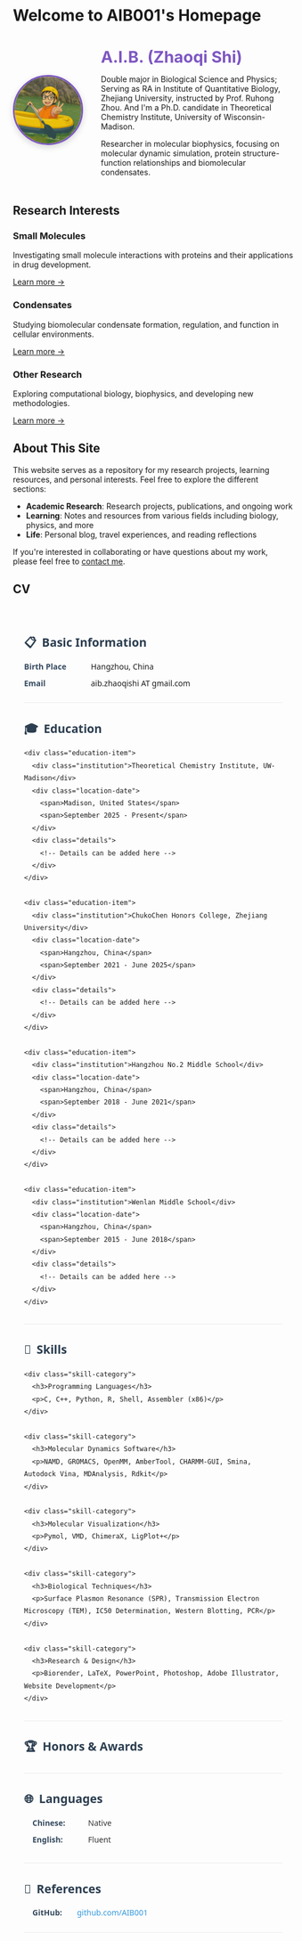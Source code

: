 # Welcome to AIB001's Homepage

<div style="display: flex; align-items: center; margin: 2rem 0 3rem;">
  <img src="/img/profile.png" alt="Profile" style="width: 120px; height: 120px; border-radius: 50%; margin-right: 2rem; border: 3px solid #7e57c2; box-shadow: 0 4px 12px rgba(0, 0, 0, 0.15); object-fit: cover; flex-shrink: 0;">
  <div style="padding-top: 0.5rem;">
    <h2 style="margin-top: 0; margin-bottom: 0.8rem; color: #7e57c2; border-bottom: none; font-size: 1.8rem;">A.I.B. (Zhaoqi Shi)</h2>
    <p style="margin-bottom: 0.7rem;">Double major in Biological Science and Physics; Serving as RA in Institute of Quantitative Biology, Zhejiang University, instructed by Prof. Ruhong Zhou. And I'm a Ph.D. candidate in Theoretical Chemistry Institute, University of Wisconsin-Madison.</p>
    <p style="margin-bottom: 0;">Researcher in molecular biophysics, focusing on molecular dynamic simulation, protein structure-function relationships and biomolecular condensates.</p>
  </div>
</div>


## Research Interests

<div class="feature-section">
  <div class="feature-card">
    <h3 class="feature-title">Small Molecules</h3>
    <p>Investigating small molecule interactions with proteins and their applications in drug development.</p>
    <a href="research/small-molecules/LigTraj_Software_Database/">Learn more →</a>
  </div>

  <div class="feature-card">
    <h3 class="feature-title">Condensates</h3>
    <p>Studying biomolecular condensate formation, regulation, and function in cellular environments.</p>
    <a href="research/condensates/FUS_PLD_Droplet/">Learn more →</a>
  </div>

  <div class="feature-card">
    <h3 class="feature-title">Other Research</h3>
    <p>Exploring computational biology, biophysics, and developing new methodologies.</p>
    <a href="research/others/collaborative/">Learn more →</a>
  </div>
</div>

## About This Site

This website serves as a repository for my research projects, learning resources, and personal interests. Feel free to explore the different sections:

- **Academic Research**: Research projects, publications, and ongoing work
- **Learning**: Notes and resources from various fields including biology, physics, and more
- **Life**: Personal blog, travel experiences, and reading reflections

If you're interested in collaborating or have questions about my work, please feel free to [contact me](mailto:example@email.com).

<!-- CV in HTML that can be embedded in markdown -->

<style>
  .cv-container {
    font-family: 'Segoe UI', Tahoma, Geneva, Verdana, sans-serif;
    max-width: 800px;
    margin: 0 auto;
    padding: 20px;
    line-height: 1.6;
  }
  .section {
    margin-bottom: 25px;
    border-bottom: 1px solid #eaeaea;
    padding-bottom: 15px;
  }

  .section-title {
    color: #2c3e50;
    font-size: 1.5em;
    margin-bottom: 15px;
    display: flex;
    align-items: center;
  }

  .section-title-icon {
    margin-right: 10px;
  }

  .info-row {
    display: flex;
    margin-bottom: 8px;
  }

  .info-label {
    flex: 0 0 120px;
    font-weight: bold;
    color: #34495e;
  }

  .info-value {
    flex: 1;
  }

  .education-item {
    margin-bottom: 20px;
  }

  .institution {
    font-weight: bold;
    font-size: 1.1em;
    color: #2c3e50;
  }

  .location-date {
    display: flex;
    justify-content: space-between;
    font-style: italic;
    color: #7f8c8d;
    margin: 5px 0;
  }

  .details {
    margin-top: 10px;
    padding-left: 15px;
  }

  .detail-item {
    margin-bottom: 5px;
  }

  .placeholder {
    color: #95a5a6;
    font-style: italic;
  }
</style>

## CV

<!-- CV in HTML that can be embedded in markdown -->

<style>
  .cv-container {
    font-family: 'Segoe UI', Tahoma, Geneva, Verdana, sans-serif;
    max-width: 800px;
    margin: 0 auto;
    padding: 20px;
    line-height: 1.6;
  }

  .section {
    margin-bottom: 25px;
    border-bottom: 1px solid #eaeaea;
    padding-bottom: 15px;
  }

  .section-title {
    color: #2c3e50;
    font-size: 1.5em;
    margin-bottom: 15px;
    display: flex;
    align-items: center;
  }

  .section-title-icon {
    margin-right: 10px;
  }

  .info-row {
    display: flex;
    margin-bottom: 8px;
  }

  .skill-category {
    margin-bottom: 15px;
  }

  .skill-category h3 {
    color: #34495e;
    font-size: 1.1em;
    margin-bottom: 5px;
    font-weight: 600;
  }

  .skill-category p {
    margin: 0;
    padding-left: 15px;
    color: #333;
  }

  .info-label {
    flex: 0 0 120px;
    font-weight: bold;
    color: #34495e;
  }

  .info-value {
    flex: 1;
  }

  .education-item {
    margin-bottom: 20px;
  }

  .institution {
    font-weight: bold;
    font-size: 1.1em;
    color: #2c3e50;
  }

  .location-date {
    display: flex;
    justify-content: space-between;
    font-style: italic;
    color: #7f8c8d;
    margin: 5px 0;
  }

  .details {
    margin-top: 10px;
    padding-left: 15px;
  }

  .detail-item {
    margin-bottom: 5px;
  }

  .placeholder {
    color: #95a5a6;
    font-style: italic;
  }
</style>

<div class="cv-container">
  <div class="section">
    <h2 class="section-title"><span class="section-title-icon">📋</span>Basic Information</h2>
    <div class="info-row">
      <div class="info-label">Birth Place</div>
      <div class="info-value">Hangzhou, China</div>
    </div>
    <div class="info-row">
      <div class="info-label">Email</div>
      <div class="info-value">aib.zhaoqishi AT gmail.com</div>
    </div>
  </div>

  <div class="section">
    <h2 class="section-title"><span class="section-title-icon">🎓</span>Education</h2>

    <div class="education-item">
      <div class="institution">Theoretical Chemistry Institute, UW-Madison</div>
      <div class="location-date">
        <span>Madison, United States</span>
        <span>September 2025 - Present</span>
      </div>
      <div class="details">
        <!-- Details can be added here -->
      </div>
    </div>
    
    <div class="education-item">
      <div class="institution">ChukoChen Honors College, Zhejiang University</div>
      <div class="location-date">
        <span>Hangzhou, China</span>
        <span>September 2021 - June 2025</span>
      </div>
      <div class="details">
        <!-- Details can be added here -->
      </div>
    </div>
    
    <div class="education-item">
      <div class="institution">Hangzhou No.2 Middle School</div>
      <div class="location-date">
        <span>Hangzhou, China</span>
        <span>September 2018 - June 2021</span>
      </div>
      <div class="details">
        <!-- Details can be added here -->
      </div>
    </div>
    
    <div class="education-item">
      <div class="institution">Wenlan Middle School</div>
      <div class="location-date">
        <span>Hangzhou, China</span>
        <span>September 2015 - June 2018</span>
      </div>
      <div class="details">
        <!-- Details can be added here -->
      </div>
    </div>
  </div>


  <div class="section">
    <h2 class="section-title"><span class="section-title-icon">🧰</span>Skills</h2>

    <div class="skill-category">
      <h3>Programming Languages</h3>
      <p>C, C++, Python, R, Shell, Assembler (x86)</p>
    </div>
    
    <div class="skill-category">
      <h3>Molecular Dynamics Software</h3>
      <p>NAMD, GROMACS, OpenMM, AmberTool, CHARMM-GUI, Smina, Autodock Vina, MDAnalysis, Rdkit</p>
    </div>
    
    <div class="skill-category">
      <h3>Molecular Visualization</h3>
      <p>Pymol, VMD, ChimeraX, LigPlot+</p>
    </div>
    
    <div class="skill-category">
      <h3>Biological Techniques</h3>
      <p>Surface Plasmon Resonance (SPR), Transmission Electron Microscopy (TEM), IC50 Determination, Western Blotting, PCR</p>
    </div>
    
    <div class="skill-category">
      <h3>Research & Design</h3>
      <p>Biorender, LaTeX, PowerPoint, Photoshop, Adobe Illustrator, Website Development</p>
    </div>
  </div>

  <div class="section">
    <h2 class="section-title"><span class="section-title-icon">🏆</span>Honors & Awards</h2>
    <p class="placeholder"><!-- You can add your awards here --></p>
  </div>
<div class="section">
  <h2 class="section-title"><span class="section-title-icon">🌐</span>Languages</h2>
  <div class="skill-category">
    <div class="language-item">
      <span class="language-name">Chinese:</span>
      <span class="language-level">Native</span>
    </div>
    <div class="language-item">
      <span class="language-name">English:</span>
      <span class="language-level">Fluent</span>
    </div>
  </div>
</div>

<style>
  .language-item {
    display: flex;
    margin-bottom: 8px;
    padding-left: 15px;
  }

  .language-name {
    flex: 0 0 100px;
    font-weight: 600;
    color: #34495e;
  }

  .language-level {
    flex: 1;
    color: #333;
  }
</style>

<div class="section">
  <h2 class="section-title"><span class="section-title-icon">🔗</span>References</h2>
  <div class="references-container">
    <div class="reference-item">
      <span class="reference-type">GitHub:</span>
      <a href="https://github.com/AIB001" target="_blank" class="reference-link">github.com/AIB001</a>
    </div>
    <!-- Additional references can be added here in the same format -->
  </div>
</div>


<style>
  .references-container {
    padding-left: 15px;
  }

  .reference-item {
    display: flex;
    align-items: center;
    margin-bottom: 8px;
  }

  .reference-type {
    flex: 0 0 80px;
    font-weight: 600;
    color: #34495e;
  }

  .reference-link {
    color: #3498db;
    text-decoration: none;
    transition: color 0.2s ease;
  }

  .reference-link:hover {
    color: #2980b9;
    text-decoration: underline;
  }
</style>

</div>
